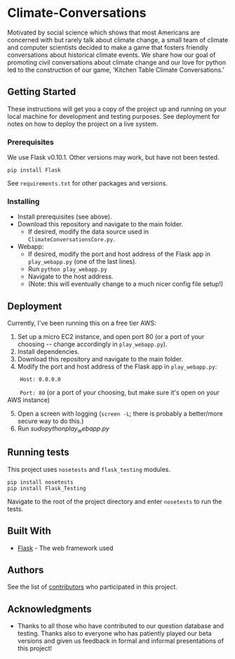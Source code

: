 # Climate-Conversations

Motivated by social science which shows that most Americans are concerned with but rarely talk about climate change, a small team of climate and computer scientists decided to make a game that fosters friendly conversations about historical climate events. We share how our goal of promoting civil conversations about climate change and our love for python led to the construction of our game, ‘Kitchen Table Climate Conversations.’ 

## Getting Started

These instructions will get you a copy of the project up and running on your local machine for development and testing purposes. See deployment for notes on how to deploy the project on a live system.

### Prerequisites

We use Flask v0.10.1. Other versions may work, but have not been tested.

```
pip install Flask
```

See ```requirements.txt``` for other packages and versions.

### Installing

* Install prerequisites (see above).
* Download this repository and navigate to the main folder.
  * If desired, modify the data source used in ```ClimateConversationsCore.py```.
* Webapp:
  * If desired, modify the port and host address of the Flask app in ```play_webapp.py``` (one of the last lines).
  * Run ```python play_webapp.py```
  * Navigate to the host address.
  * (Note: this will eventually change to a much nicer config file setup!)

## Deployment

Currently, I've been running this on a free tier AWS:

1. Set up a micro EC2 instance, and open port 80 (or a port of your choosing -- change accordingly in ```play_webapp.py```).
2. Install dependencies.
3. Download this repository and navigate to the main folder.
4. Modify the port and host address of the Flask app in ```play_webapp.py```:

```    Host: 0.0.0.0```

```    Port: 80``` (or a port of your choosing, but make sure it's open on your AWS instance)

5. Open a screen with logging (```screen -L```; there is probably a better/more secure way to do this.)
6. Run $sudo python play_webapp.py$

## Running tests

This project uses ```nosetests``` and ```flask_testing``` modules.

```
pip install nosetests
pip install Flask_Testing
```

Navigate to the root of the project directory and enter ```nosetests``` to run the tests.



## Built With

* [Flask](http://flask.pocoo.org/) - The web framework used

## Authors

See  the list of [contributors](https://github.com/jtwedt/Climate-Conversations/contributors) who participated in this project.

## Acknowledgments

* Thanks to all those who have contributed to our question database and testing. Thanks also to everyone who has patiently played our beta versions and given us feedback in formal and informal presentations of this project!
